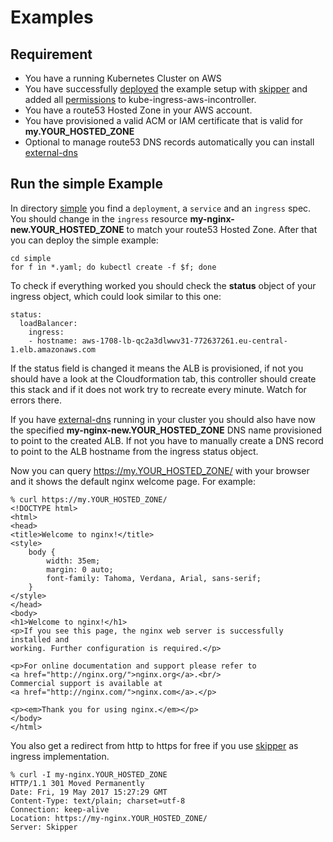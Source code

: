 # Examples

## Requirement

* You have a running Kubernetes Cluster on AWS
* You have successfully
  [deployed](https://github.com/zalando-incubator/kube-ingress-aws-controller/tree/master/deploy)
  the example setup with [skipper](https://github.com/zalando/skipper)
  and added all
  [permissions](https://github.com/zalando-incubator/kube-ingress-aws-controller/tree/master/deploy/requirements.md)
  to kube-ingress-aws-incontroller.
* You have a route53 Hosted Zone in your AWS account.
* You have provisioned a valid ACM or IAM certificate that is valid for **my.YOUR_HOSTED_ZONE**
* Optional to manage route53 DNS records automatically you can install
  [external-dns](https://github.com/kubernetes-incubator/external-dns/)

## Run the simple Example

In directory
[simple](simple)
you find a `deployment`, a `service` and an `ingress` spec.
You should change in the `ingress` resource
**my-nginx-new.YOUR_HOSTED_ZONE** to match your route53 Hosted Zone.
After that you can deploy the simple example:

    cd simple
    for f in *.yaml; do kubectl create -f $f; done

To check if everything worked you should check the **status** object of
your ingress object, which could look similar to this one:

    status:
      loadBalancer:
        ingress:
        - hostname: aws-1708-lb-qc2a3dlwwv31-772637261.eu-central-1.elb.amazonaws.com

If the status field is changed it means the ALB is provisioned, if not
you should have a look at the Cloudformation tab, this controller
should create this stack and if it does not work try to recreate every
minute. Watch for errors there.

If you have
[external-dns](https://github.com/kubernetes-incubator/external-dns/)
running in your cluster you should also have now the specified
**my-nginx-new.YOUR_HOSTED_ZONE** DNS name provisioned to point to the
created ALB. If not you have to manually create a DNS record to point
to the ALB hostname from the ingress status object.

Now you can query https://my.YOUR_HOSTED_ZONE/ with your browser and
it shows the default nginx welcome page.
For example:

    % curl https://my.YOUR_HOSTED_ZONE/
    <!DOCTYPE html>
    <html>
    <head>
    <title>Welcome to nginx!</title>
    <style>
        body {
            width: 35em;
            margin: 0 auto;
            font-family: Tahoma, Verdana, Arial, sans-serif;
        }
    </style>
    </head>
    <body>
    <h1>Welcome to nginx!</h1>
    <p>If you see this page, the nginx web server is successfully installed and
    working. Further configuration is required.</p>

    <p>For online documentation and support please refer to
    <a href="http://nginx.org/">nginx.org</a>.<br/>
    Commercial support is available at
    <a href="http://nginx.com/">nginx.com</a>.</p>

    <p><em>Thank you for using nginx.</em></p>
    </body>
    </html>

You also get a redirect from http to https for free if you use
[skipper](https://github.com/zalando/skipper) as ingress implementation.

    % curl -I my-nginx.YOUR_HOSTED_ZONE
    HTTP/1.1 301 Moved Permanently
    Date: Fri, 19 May 2017 15:27:29 GMT
    Content-Type: text/plain; charset=utf-8
    Connection: keep-alive
    Location: https://my-nginx.YOUR_HOSTED_ZONE/
    Server: Skipper
